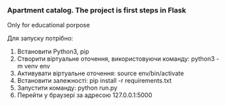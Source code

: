 ### Apartment catalog. The project is first steps in Flask
Only for educational porpose

Для запуску потрібно:

1. Встановити Python3, pip
2. Створити віртуальне оточення, використовуючи команду: python3 -m venv env
3. Активувати віртуальне оточення: source env/bin/activate
4. Встановити залежності: pip install -r requirements.txt
5. Запустити команду: python run.py
6. Перейти у браузері за адресою 127.0.0.1:5000
